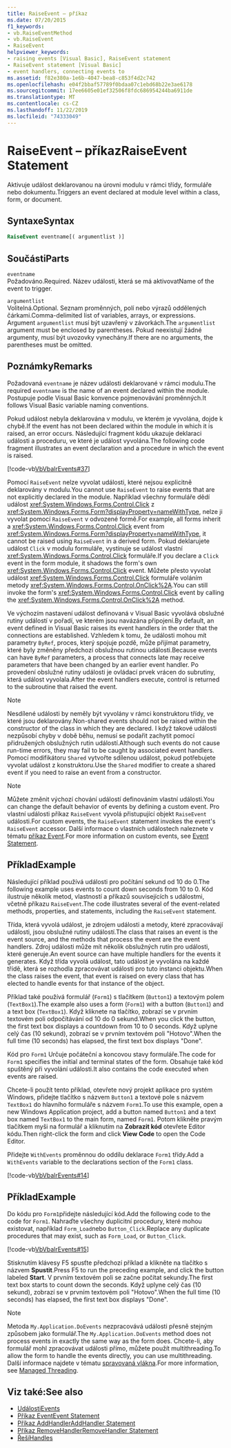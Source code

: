 ```yaml
---
title: RaiseEvent – příkaz
ms.date: 07/20/2015
f1_keywords:
- vb.RaiseEventMethod
- vb.RaiseEvent
- RaiseEvent
helpviewer_keywords:
- raising events [Visual Basic], RaiseEvent statement
- RaiseEvent statement [Visual Basic]
- event handlers, connecting events to
ms.assetid: f82e380a-1e6b-4047-bea8-c853f4d2c742
ms.openlocfilehash: e04f2bbaf57789f0bdaa07c1ebd68b22e3ae6178
ms.sourcegitcommit: 17ee6605e01ef32506f8fdc686954244ba6911de
ms.translationtype: MT
ms.contentlocale: cs-CZ
ms.lasthandoff: 11/22/2019
ms.locfileid: "74333049"
---
```

# <a name="raiseevent-statement"></a><span data-ttu-id="29a84-102">RaiseEvent – příkaz</span><span class="sxs-lookup"><span data-stu-id="29a84-102">RaiseEvent Statement</span></span>
<span data-ttu-id="29a84-103">Aktivuje událost deklarovanou na úrovni modulu v rámci třídy, formuláře nebo dokumentu.</span><span class="sxs-lookup"><span data-stu-id="29a84-103">Triggers an event declared at module level within a class, form, or document.</span></span>  
  
## <a name="syntax"></a><span data-ttu-id="29a84-104">Syntaxe</span><span class="sxs-lookup"><span data-stu-id="29a84-104">Syntax</span></span>  
  
```vb  
RaiseEvent eventname[( argumentlist )]  
```  
  
## <a name="parts"></a><span data-ttu-id="29a84-105">Součásti</span><span class="sxs-lookup"><span data-stu-id="29a84-105">Parts</span></span>  
 `eventname`  
 <span data-ttu-id="29a84-106">Požadováno.</span><span class="sxs-lookup"><span data-stu-id="29a84-106">Required.</span></span> <span data-ttu-id="29a84-107">Název události, která se má aktivovat</span><span class="sxs-lookup"><span data-stu-id="29a84-107">Name of the event to trigger.</span></span>  
  
 `argumentlist`  
 <span data-ttu-id="29a84-108">Volitelná.</span><span class="sxs-lookup"><span data-stu-id="29a84-108">Optional.</span></span> <span data-ttu-id="29a84-109">Seznam proměnných, polí nebo výrazů oddělených čárkami.</span><span class="sxs-lookup"><span data-stu-id="29a84-109">Comma-delimited list of variables, arrays, or expressions.</span></span> <span data-ttu-id="29a84-110">Argument `argumentlist` musí být uzavřený v závorkách.</span><span class="sxs-lookup"><span data-stu-id="29a84-110">The `argumentlist` argument must be enclosed by parentheses.</span></span> <span data-ttu-id="29a84-111">Pokud neexistují žádné argumenty, musí být uvozovky vynechány.</span><span class="sxs-lookup"><span data-stu-id="29a84-111">If there are no arguments, the parentheses must be omitted.</span></span>  
  
## <a name="remarks"></a><span data-ttu-id="29a84-112">Poznámky</span><span class="sxs-lookup"><span data-stu-id="29a84-112">Remarks</span></span>  
 <span data-ttu-id="29a84-113">Požadovaná `eventname` je název události deklarované v rámci modulu.</span><span class="sxs-lookup"><span data-stu-id="29a84-113">The required `eventname` is the name of an event declared within the module.</span></span> <span data-ttu-id="29a84-114">Postupuje podle Visual Basic konvence pojmenovávání proměnných.</span><span class="sxs-lookup"><span data-stu-id="29a84-114">It follows Visual Basic variable naming conventions.</span></span>  
  
 <span data-ttu-id="29a84-115">Pokud událost nebyla deklarována v modulu, ve kterém je vyvolána, dojde k chybě.</span><span class="sxs-lookup"><span data-stu-id="29a84-115">If the event has not been declared within the module in which it is raised, an error occurs.</span></span> <span data-ttu-id="29a84-116">Následující fragment kódu ukazuje deklaraci události a proceduru, ve které je událost vyvolána.</span><span class="sxs-lookup"><span data-stu-id="29a84-116">The following code fragment illustrates an event declaration and a procedure in which the event is raised.</span></span>  
  
 [!code-vb[VbVbalrEvents#37](~/samples/snippets/visualbasic/VS_Snippets_VBCSharp/VbVbalrEvents/VB/Class1.vb#37)]  
  
 <span data-ttu-id="29a84-117">Pomocí `RaiseEvent` nelze vyvolat události, které nejsou explicitně deklarovány v modulu.</span><span class="sxs-lookup"><span data-stu-id="29a84-117">You cannot use `RaiseEvent` to raise events that are not explicitly declared in the module.</span></span> <span data-ttu-id="29a84-118">Například všechny formuláře dědí událost <xref:System.Windows.Forms.Control.Click> z <xref:System.Windows.Forms.Form?displayProperty=nameWithType>, nelze ji vyvolat pomocí `RaiseEvent` v odvozené formě.</span><span class="sxs-lookup"><span data-stu-id="29a84-118">For example, all forms inherit a <xref:System.Windows.Forms.Control.Click> event from <xref:System.Windows.Forms.Form?displayProperty=nameWithType>, it cannot be raised using `RaiseEvent` in a derived form.</span></span> <span data-ttu-id="29a84-119">Pokud deklarujete událost `Click` v modulu formuláře, vystínuje se událost vlastní <xref:System.Windows.Forms.Control.Click> formuláře.</span><span class="sxs-lookup"><span data-stu-id="29a84-119">If you declare a `Click` event in the form module, it shadows the form's own <xref:System.Windows.Forms.Control.Click> event.</span></span> <span data-ttu-id="29a84-120">Můžete přesto vyvolat událost <xref:System.Windows.Forms.Control.Click> formuláře voláním metody <xref:System.Windows.Forms.Control.OnClick%2A>.</span><span class="sxs-lookup"><span data-stu-id="29a84-120">You can still invoke the form's <xref:System.Windows.Forms.Control.Click> event by calling the <xref:System.Windows.Forms.Control.OnClick%2A> method.</span></span>  
  
 <span data-ttu-id="29a84-121">Ve výchozím nastavení událost definovaná v Visual Basic vyvolává obslužné rutiny událostí v pořadí, ve kterém jsou navázána připojení.</span><span class="sxs-lookup"><span data-stu-id="29a84-121">By default, an event defined in Visual Basic raises its event handlers in the order that the connections are established.</span></span> <span data-ttu-id="29a84-122">Vzhledem k tomu, že události mohou mít parametry `ByRef`, proces, který spojuje pozdě, může přijímat parametry, které byly změněny předchozí obslužnou rutinou události.</span><span class="sxs-lookup"><span data-stu-id="29a84-122">Because events can have `ByRef` parameters, a process that connects late may receive parameters that have been changed by an earlier event handler.</span></span> <span data-ttu-id="29a84-123">Po provedení obslužné rutiny události je ovládací prvek vrácen do subrutiny, která událost vyvolala.</span><span class="sxs-lookup"><span data-stu-id="29a84-123">After the event handlers execute, control is returned to the subroutine that raised the event.</span></span>  
  
> [!NOTE]
> <span data-ttu-id="29a84-124">Nesdílené události by neměly být vyvolány v rámci konstruktoru třídy, ve které jsou deklarovány.</span><span class="sxs-lookup"><span data-stu-id="29a84-124">Non-shared events should not be raised within the constructor of the class in which they are declared.</span></span> <span data-ttu-id="29a84-125">I když takové události nezpůsobí chyby v době běhu, nemusí se podařit zachytit pomocí přidružených obslužných rutin událostí.</span><span class="sxs-lookup"><span data-stu-id="29a84-125">Although such events do not cause run-time errors, they may fail to be caught by associated event handlers.</span></span> <span data-ttu-id="29a84-126">Pomocí modifikátoru `Shared` vytvořte sdílenou událost, pokud potřebujete vyvolat událost z konstruktoru.</span><span class="sxs-lookup"><span data-stu-id="29a84-126">Use the `Shared` modifier to create a shared event if you need to raise an event from a constructor.</span></span>  
  
> [!NOTE]
> <span data-ttu-id="29a84-127">Můžete změnit výchozí chování událostí definováním vlastní události.</span><span class="sxs-lookup"><span data-stu-id="29a84-127">You can change the default behavior of events by defining a custom event.</span></span> <span data-ttu-id="29a84-128">Pro vlastní události příkaz `RaiseEvent` vyvolá přistupující objekt `RaiseEvent` události.</span><span class="sxs-lookup"><span data-stu-id="29a84-128">For custom events, the `RaiseEvent` statement invokes the event's `RaiseEvent` accessor.</span></span> <span data-ttu-id="29a84-129">Další informace o vlastních událostech naleznete v tématu [příkaz Event](../../../visual-basic/language-reference/statements/event-statement.md).</span><span class="sxs-lookup"><span data-stu-id="29a84-129">For more information on custom events, see [Event Statement](../../../visual-basic/language-reference/statements/event-statement.md).</span></span>  
  
## <a name="example"></a><span data-ttu-id="29a84-130">Příklad</span><span class="sxs-lookup"><span data-stu-id="29a84-130">Example</span></span>  
 <span data-ttu-id="29a84-131">Následující příklad používá události pro počítání sekund od 10 do 0.</span><span class="sxs-lookup"><span data-stu-id="29a84-131">The following example uses events to count down seconds from 10 to 0.</span></span> <span data-ttu-id="29a84-132">Kód ilustruje několik metod, vlastností a příkazů souvisejících s událostmi, včetně příkazu `RaiseEvent`.</span><span class="sxs-lookup"><span data-stu-id="29a84-132">The code illustrates several of the event-related methods, properties, and statements, including the `RaiseEvent` statement.</span></span>  
  
 <span data-ttu-id="29a84-133">Třída, která vyvolá událost, je zdrojem události a metody, které zpracovávají události, jsou obslužné rutiny událostí.</span><span class="sxs-lookup"><span data-stu-id="29a84-133">The class that raises an event is the event source, and the methods that process the event are the event handlers.</span></span> <span data-ttu-id="29a84-134">Zdroj události může mít několik obslužných rutin pro události, které generuje.</span><span class="sxs-lookup"><span data-stu-id="29a84-134">An event source can have multiple handlers for the events it generates.</span></span> <span data-ttu-id="29a84-135">Když třída vyvolá událost, tato událost je vyvolána na každé třídě, která se rozhodla zpracovávat události pro tuto instanci objektu.</span><span class="sxs-lookup"><span data-stu-id="29a84-135">When the class raises the event, that event is raised on every class that has elected to handle events for that instance of the object.</span></span>  
  
 <span data-ttu-id="29a84-136">Příklad také používá formulář (`Form1`) s tlačítkem (`Button1`) a textovým polem (`TextBox1`).</span><span class="sxs-lookup"><span data-stu-id="29a84-136">The example also uses a form (`Form1`) with a button (`Button1`) and a text box (`TextBox1`).</span></span> <span data-ttu-id="29a84-137">Když kliknete na tlačítko, zobrazí se v prvním textovém poli odpočítávání od 10 do 0 sekund.</span><span class="sxs-lookup"><span data-stu-id="29a84-137">When you click the button, the first text box displays a countdown from 10 to 0 seconds.</span></span> <span data-ttu-id="29a84-138">Když uplyne celý čas (10 sekund), zobrazí se v prvním textovém poli "Hotovo".</span><span class="sxs-lookup"><span data-stu-id="29a84-138">When the full time (10 seconds) has elapsed, the first text box displays "Done".</span></span>  
  
 <span data-ttu-id="29a84-139">Kód pro `Form1` Určuje počáteční a koncovou stavy formuláře.</span><span class="sxs-lookup"><span data-stu-id="29a84-139">The code for `Form1` specifies the initial and terminal states of the form.</span></span> <span data-ttu-id="29a84-140">Obsahuje také kód spuštěný při vyvolání události.</span><span class="sxs-lookup"><span data-stu-id="29a84-140">It also contains the code executed when events are raised.</span></span>  
  
 <span data-ttu-id="29a84-141">Chcete-li použít tento příklad, otevřete nový projekt aplikace pro systém Windows, přidejte tlačítko s názvem `Button1` a textové pole s názvem `TextBox1` do hlavního formuláře s názvem `Form1`.</span><span class="sxs-lookup"><span data-stu-id="29a84-141">To use this example, open a new Windows Application project, add a button named `Button1` and a text box named `TextBox1` to the main form, named `Form1`.</span></span> <span data-ttu-id="29a84-142">Potom klikněte pravým tlačítkem myši na formulář a kliknutím na **Zobrazit kód** otevřete Editor kódu.</span><span class="sxs-lookup"><span data-stu-id="29a84-142">Then right-click the form and click **View Code** to open the Code Editor.</span></span>  
  
 <span data-ttu-id="29a84-143">Přidejte `WithEvents` proměnnou do oddílu deklarace `Form1` třídy.</span><span class="sxs-lookup"><span data-stu-id="29a84-143">Add a `WithEvents` variable to the declarations section of the `Form1` class.</span></span>  
  
 [!code-vb[VbVbalrEvents#14](~/samples/snippets/visualbasic/VS_Snippets_VBCSharp/VbVbalrEvents/VB/Class1.vb#14)]  
  
## <a name="example"></a><span data-ttu-id="29a84-144">Příklad</span><span class="sxs-lookup"><span data-stu-id="29a84-144">Example</span></span>  
 <span data-ttu-id="29a84-145">Do kódu pro `Form1`přidejte následující kód.</span><span class="sxs-lookup"><span data-stu-id="29a84-145">Add the following code to the code for `Form1`.</span></span> <span data-ttu-id="29a84-146">Nahraďte všechny duplicitní procedury, které mohou existovat, například `Form_Load`nebo `Button_Click`.</span><span class="sxs-lookup"><span data-stu-id="29a84-146">Replace any duplicate procedures that may exist, such as `Form_Load`, or `Button_Click`.</span></span>  
  
 [!code-vb[VbVbalrEvents#15](~/samples/snippets/visualbasic/VS_Snippets_VBCSharp/VbVbalrEvents/VB/Class1.vb#15)]  
  
 <span data-ttu-id="29a84-147">Stisknutím klávesy F5 spusťte předchozí příklad a klikněte na tlačítko s názvem **Spustit**.</span><span class="sxs-lookup"><span data-stu-id="29a84-147">Press F5 to run the preceding example, and click the button labeled **Start**.</span></span> <span data-ttu-id="29a84-148">V prvním textovém poli se začne počítat sekundy.</span><span class="sxs-lookup"><span data-stu-id="29a84-148">The first text box starts to count down the seconds.</span></span> <span data-ttu-id="29a84-149">Když uplyne celý čas (10 sekund), zobrazí se v prvním textovém poli "Hotovo".</span><span class="sxs-lookup"><span data-stu-id="29a84-149">When the full time (10 seconds) has elapsed, the first text box displays "Done".</span></span>  
  
> [!NOTE]
> <span data-ttu-id="29a84-150">Metoda `My.Application.DoEvents` nezpracovává události přesně stejným způsobem jako formulář.</span><span class="sxs-lookup"><span data-stu-id="29a84-150">The `My.Application.DoEvents` method does not process events in exactly the same way as the form does.</span></span> <span data-ttu-id="29a84-151">Chcete-li, aby formulář mohl zpracovávat události přímo, můžete použít multithreading.</span><span class="sxs-lookup"><span data-stu-id="29a84-151">To allow the form to handle the events directly, you can use multithreading.</span></span> <span data-ttu-id="29a84-152">Další informace najdete v tématu [spravovaná vlákna](../../../standard/threading/index.md).</span><span class="sxs-lookup"><span data-stu-id="29a84-152">For more information, see [Managed Threading](../../../standard/threading/index.md).</span></span>  
  
## <a name="see-also"></a><span data-ttu-id="29a84-153">Viz také:</span><span class="sxs-lookup"><span data-stu-id="29a84-153">See also</span></span>

- [<span data-ttu-id="29a84-154">Události</span><span class="sxs-lookup"><span data-stu-id="29a84-154">Events</span></span>](../../../visual-basic/programming-guide/language-features/events/index.md)
- [<span data-ttu-id="29a84-155">Příkaz Event</span><span class="sxs-lookup"><span data-stu-id="29a84-155">Event Statement</span></span>](../../../visual-basic/language-reference/statements/event-statement.md)
- [<span data-ttu-id="29a84-156">Příkaz AddHandler</span><span class="sxs-lookup"><span data-stu-id="29a84-156">AddHandler Statement</span></span>](../../../visual-basic/language-reference/statements/addhandler-statement.md)
- [<span data-ttu-id="29a84-157">Příkaz RemoveHandler</span><span class="sxs-lookup"><span data-stu-id="29a84-157">RemoveHandler Statement</span></span>](../../../visual-basic/language-reference/statements/removehandler-statement.md)
- [<span data-ttu-id="29a84-158">Řeší</span><span class="sxs-lookup"><span data-stu-id="29a84-158">Handles</span></span>](../../../visual-basic/language-reference/statements/handles-clause.md)

